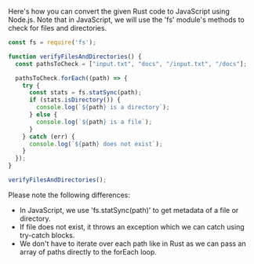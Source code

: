 Here's how you can convert the given Rust code to JavaScript using Node.js. Note that in JavaScript, we will use the 'fs' module's methods to check for files and directories.

```javascript
const fs = require('fs');

function verifyFilesAndDirectories() {
  const pathsToCheck = ["input.txt", "docs", "/input.txt", "/docs"];

  pathsToCheck.forEach((path) => {
    try {
      const stats = fs.statSync(path);
      if (stats.isDirectory()) {
        console.log(`${path} is a directory`);
      } else {
        console.log(`${path} is a file`);
      }
    } catch (err) {
      console.log(`${path} does not exist`);
    }
  });
}

verifyFilesAndDirectories();
```

Please note the following differences:
- In JavaScript, we use 'fs.statSync(path)' to get metadata of a file or directory. 
- If file does not exist, it throws an exception which we can catch using try-catch blocks.
- We don't have to iterate over each path like in Rust as we can pass an array of paths directly to the forEach loop.

